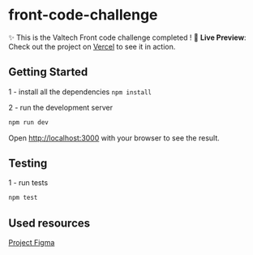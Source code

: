 # front-code-challenge

✨ This is the Valtech Front code challenge completed !
🤠 **Live Preview**: Check out the project on [Vercel](https://front-challenge-valtech.vercel.app/) to see it in action.

## Getting Started

1 - install all the dependencies `npm install`

2 - run the development server

```bash
npm run dev
```

Open [http://localhost:3000](http://localhost:3000) with your browser to see the result.

## Testing

1 - run tests

```bash
npm test
```

## Used resources

[Project Figma](https://www.figma.com/design/VSzml7sK3UraIJpYwGg9eQ/Valtech-Tech-Challenge?node-id=0-1&t=IpHy7qL3ajJmN2W3-1)
